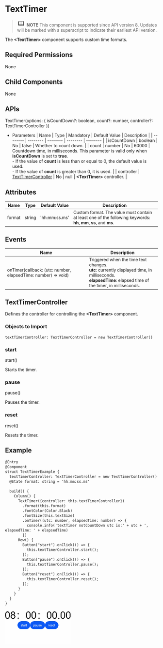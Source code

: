 # TextTimer


> ![icon-note.gif](public_sys-resources/icon-note.gif) **NOTE**
> This component is supported since API version 8. Updates will be marked with a superscript to indicate their earliest API version.


The **&lt;TextTimer&gt;** component supports custom time formats.


## Required Permissions

None


## Child Components

None


## APIs

TextTimer(options: { isCountDown?: boolean, count?: number, controller?: TextTimerController })

- Parameters
    | Name | Type | Mandatory | Default Value | Description |
  | -------- | -------- | -------- | -------- | -------- |
  | isCountDown | boolean | No | false | Whether to count down. |
  | count | number | No | 60000 | Countdown time, in milliseconds. This parameter is valid only when **isCountDown** is set to **true**.<br/>- If the value of **count** is less than or equal to 0, the default value is used.<br/>- If the value of **count** is greater than 0, it is used. |
  | controller | [TextTimerController](#texttimercontroller) | No | null | **&lt;TextTimer&gt;** controller. |

## Attributes

| Name | Type | Default Value | Description |
| -------- | -------- | -------- | -------- |
| format | string | 'hh:mm:ss.ms' | Custom format. The value must contain at least one of the following keywords: **hh**, **mm**, **ss**, and **ms**. |


## Events

| Name | Description |
| -------- | -------- |
| onTimer(callback: (utc: number, elapsedTime: number) =&gt; void) | Triggered when the time text changes.<br/>**utc**: currently displayed time, in milliseconds.<br/>**elapsedTime**: elapsed time of the timer, in milliseconds. |


## TextTimerController

Defines the controller for controlling the **&lt;TextTimer&gt;** component.

### Objects to Import

```
textTimerController: TextTimerController = new TextTimerController()

```

### start

start()

Starts the timer.

### pause

pause()

Pauses the timer. 

### reset

reset()

Resets the timer.


## Example


```
@Entry
@Component
struct TextTimerExample {
  textTimerController: TextTimerController = new TextTimerController()
  @State format: string = 'hh:mm:ss.ms'

  build() {
    Column() {
      TextTimer({controller: this.textTimerController})
        .format(this.format)
        .fontColor(Color.Black)
        .fontSize(this.textSize)
        .onTimer((utc: number, elapsedTime: number) => {
          console.info('textTimer notCountDown utc is:' + utc + ', elapsedTime: ' + elapsedTime)
        })
      Row() {
        Button("start").onClick(() => {
          this.textTimerController.start();
        });
        Button("pause").onClick(() => {
          this.textTimerController.pause();
        });
        Button("reset").onClick(() => {
          this.textTimerController.reset();
        });
      }
    }
  }
}
```


![en-us_image_0000001257138345](figures/en-us_image_0000001257138345.gif)
